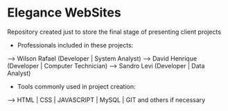 # Elegance WebSites
 Repository created just to store the final stage of presenting client projects

- Professionals included in these projects:

--> Wilson Rafael (Developer | System Analyst)
--> David Henrique (Developer | Computer Technician)
--> Sandro Levi (Developer | Data Analyst)

- Tools commonly used in project creation:

--> HTML | CSS | JAVASCRIPT | MySQL | GIT and others if necessary
